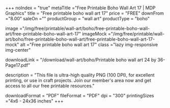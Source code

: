 +++
noIndex = "true"
metaTitle ="Free Printable Boho Wall Art 17 | MDP Graphics"
title = "Free printable boho wall art 17"
price = "FREE"
downFrom ="8.00"
saleOn =""
productGroup = "wall art"
productType = "boho"

image ="/img/free/printable/wall-art/boho/free-printable-boho-wall-art/free-printable-boho-wall-art-17"
imageMock ="/img/free/printable/wall-art/boho/free-printable-boho-wall-art/free-printable-boho-wall-art-17-mock"
alt ="Free printable boho wall art 17"
class ="lazy img-responsive img-center"

downloadLink = "/download/wall-art/boho/Printable boho wall art 24 by 36-Page17.pdf"

description = "This file is ultra-high quality PNG (100 DPI), for excellent printing, or use in craft projects. Join our member's area now and get access to all our free printable resources."

downloadFormat = "PDF"
fileFormat = "PDF"
dpi = "300"
printingSizes ="4x6 - 24x36 inches"
+++


